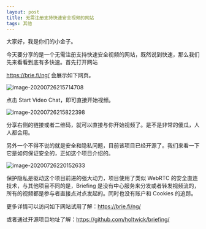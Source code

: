 ```yaml
---
layout: post
title: 无需注册支持快速安全视频的网站
tags: 其他
---
```


大家好，我是你们的小金子。

今天要分享的是一个无需注册支持快速安全视频的网站，既然说到快速，那么我们先来看看到底有多快速。首先打开网站  

https://brie.fi/ng/  会展示如下网页。

![image-20200726215714708](https://raw.githubusercontent.com/ZhuPeng/pic/master/images/compress_image-20200726215714708.png)

点击 Start Video Chat，即可直接开始视频。

![image-20200726215822398](https://raw.githubusercontent.com/ZhuPeng/pic/master/images/compress_image-20200726215822398.png)

分享右侧的链接或者二维码，就可以直接与你开始视频了。是不是非常的傻瓜，人人都会用。

另外一个不得不说的就是安全和隐私问题，目前该项目已经开源了。我们来看一下它是如何保证安全的，正如这个项目介绍的。

![image-20200726220152633](https://raw.githubusercontent.com/ZhuPeng/pic/master/images/compress_image-20200726220152633.png)

保护隐私是驱动这个项目前进的强大动力，项目使用了类似 WebRTC 的安全直连技术，与其他项目不同的是，Briefing 是没有中心服务来分发或者转发视频流的，所有的视频都是参与者直接点对点发起的。同时也没有账户和 Cookies 的追踪。

更多详情可以访问如下网站试用了解：https://brie.fi/ng/ 

或者通过开源项目地址了解：https://github.com/holtwick/briefing/
